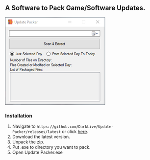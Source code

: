 ## A Software to Pack Game/Software Updates. ##

![alt text](https://raw.githubusercontent.com/DarkLive/Update-Packer/master/Screen.jpg)

### Installation ###
1. Navigate to `https://github.com/DarkLive/Update-Packer/releases/latest` or click [here](https://github.com/DarkLive/Update-Packer/releases/latest).
2. Download the latest version.
3. Unpack the zip.
4. Put .exe to directory you want to pack.
5. Open Update Packer.exe
